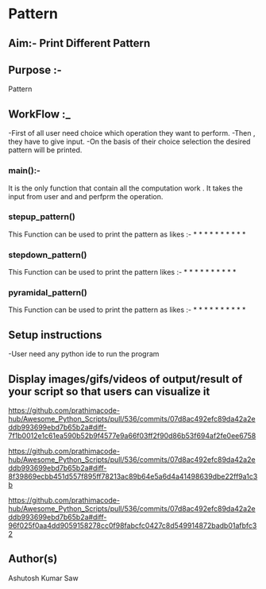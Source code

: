 # Pattern 
## Aim:- Print Different Pattern

## Purpose :-
   Pattern

## WorkFlow :_
-First of all user need choice which operation they want to perform.
-Then , they have to give input.
-On the basis of their choice selection the desired pattern will be printed. 

 
 ### main():-
 It is the only function that contain all the computation work .
 It takes the input from user and and perfprm the operation.
 
 ### stepup_pattern()
 This Function can be used to print the pattern as likes :-
      *
      * *
      * * *
      * * * * 

 ### stepdown_pattern()
 This Function can be used to print the pattern likes :-
      * * * *
      * * *
      * *
      * 

 ### pyramidal_pattern()
 This Function can be used to print the pattern as likes :-
        *
       * *
       * * *
      * * * * 




## Setup instructions
 -User need any python ide to run the program

## Display images/gifs/videos of output/result of your script so that users can visualize it

https://github.com/prathimacode-hub/Awesome_Python_Scripts/pull/536/commits/07d8ac492efc89da42a2eddb993699ebd7b65b2a#diff-7f1b0012e1c61ea590b52b9f4577e9a66f03ff2f90d86b53f694af2fe0ee6758

https://github.com/prathimacode-hub/Awesome_Python_Scripts/pull/536/commits/07d8ac492efc89da42a2eddb993699ebd7b65b2a#diff-8f39869ecbb451d557f895ff78213ac89b64e5a6d4a41498639dbe22ff9a1c3b

https://github.com/prathimacode-hub/Awesome_Python_Scripts/pull/536/commits/07d8ac492efc89da42a2eddb993699ebd7b65b2a#diff-96f025f0aa4dd9059158278cc0f98fabcfc0427c8d549914872badb01afbfc32


## Author(s)
Ashutosh Kumar Saw <br>



